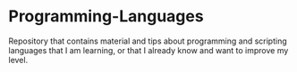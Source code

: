 # Programming-Languages

Repository that contains material and tips about programming and scripting languages that I am learning, or that I already know and want to improve my level.
